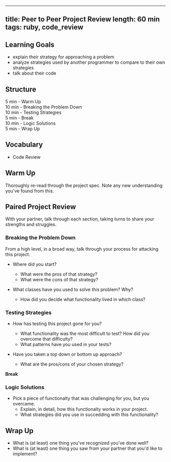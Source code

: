 
---
title: Peer to Peer Project Review
length: 60 min
tags: ruby, code_review
---  


## Learning Goals  
* explain their strategy for approaching a problem
* analyze strategies used by another programmer to compare to their own strategies
* talk about their code 

## Structure  
5 min - Warm Up  
10 min - Breaking the Problem Down    
10 min - Testing Strategies  
5 min - Break  
10 min - Logic Solutions  
5 min - Wrap Up  

## Vocabulary  
* Code Review

## Warm Up  
Thoroughly re-read through the project spec. Note any new understanding you've found from this. 

## Paired Project Review  
With your partner, talk through each section, taking turns to share your strengths and struggles. 

### Breaking the Problem Down 
From a high level, in a broad way, talk through your process for attacking this project. 

* Where did you start? 
  * What were the pros of that strategy?
  * What were the cons of that strategy?  

* What classes have you used to solve this problem? Why?
  * How did you decide what functionality lived in which class? 

### Testing Strategies

* How has testing this project gone for you? 
  * What functionality was the most difficult to test? How did you overcome that difficulty?  
  * What patterns have you used in your tests?  
  
* Have you taken a top down or bottom up approach? 
  * What are the pros/cons of your chosen strategy?  
  
**Break**
  
### Logic Solutions  

* Pick a piece of functionalty that was challenging for you, but you overcame. 
  * Explain, in detail, how this functionalty works in your project. 
  * What strategies did you use in succedding with this functionality?  

## Wrap Up  
* What is (at least) one thing you've recognized you've done well? 
* What is (at least) one thing you saw from your partner that you'd like to implement? 
 
